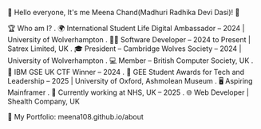 🙏 Hello everyone, It's me Meena Chand(Madhuri Radhika Devi Dasi)! 👋

🏆 Who am I?
. 🌍 International Student Life Digital Ambassador – 2024 | University of Wolverhampton
. 👩‍💻 Software Developer – 2024 to Present | Satrex Limited, UK
. 🎓 President – Cambridge Wolves Society – 2024 | University of Wolverhampton
. 💻 Member – British Computer Society, UK
. 🧠 IBM GSE UK CTF Winner – 2024
. 🏅 GEE Student Awards for Tech and Leadership – 2025 | University of Oxford, Ashmolean Museum
. 🖥️ Aspiring Mainframer
. 🏥 Currently working at NHS, UK – 2025
. 🌐 Web Developer | Shealth Company, UK

🔗 My Portfolio: meena108.github.io/about
